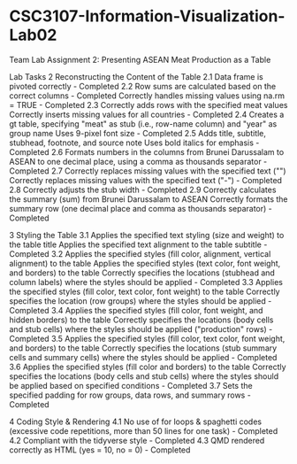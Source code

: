 # CSC3107-Information-Visualization-Lab02
Team Lab Assignment 2: Presenting ASEAN Meat Production as a Table

Lab Tasks
2    Reconstructing the Content of the Table
2.1    Data frame is pivoted correctly - Completed
2.2    Row sums are calculated based on the correct columns - Completed
       Correctly handles missing values using na.rm = TRUE - Completed
2.3    Correctly adds rows with the specified meat values Correctly inserts missing values for all countries - Completed
2.4    Creates a gt table, specifying "meat" as stub (i.e., row-name  column) and "year" as group name Uses 9-pixel font size - Completed
2.5    Adds title, subtitle, stubhead, footnote, and source note Uses bold italics for emphasis - Completed
2.6    Formats numbers in the columns from Brunei Darussalam to ASEAN to one decimal place, using a comma as thousands separator - Completed
2.7    Correctly replaces missing values with the specified text ("") Correctly replaces missing values with the specified text ("-") - Completed
2.8    Correctly adjusts the stub width - Completed
2.9    Correctly calculates the summary (sum) from Brunei Darussalam to ASEAN Correctly formats the summary row (one decimal place and comma as thousands separator) - Completed

3    Styling the Table
3.1    Applies the specified text styling (size and weight) to the table title Applies the specified text alignment to the table subtitle - Completed
3.2    Applies the specified styles (fill color, alignment, vertical alignment) to the table Applies the specified styles (text color, font weight, and borders)      to the table Correctly specifies the locations (stubhead and column labels) where the styles should be applied - Completed
3.3    Applies the specified styles (fill color, text color, font weight) to the table Correctly specifies the location (row groups) where the styles should be       applied - Completed
3.4    Applies the specified styles (fill color, font weight, and hidden borders) to the table Correctly specifies the locations (body cells and stub cells) where    the styles should be applied ("production" rows) - Completed
3.5    Applies the specified styles (fill color, text color, font weight, and borders) to the table Correctly specifies the locations (stub summary cells and         summary cells) where the styles should be applied - Completed
3.6    Applies the specified styles (fill color and borders) to the table Correctly specifies the locations (body cells and stub cells) where the styles should be    applied based on specified conditions - Completed
3.7    Sets the specified padding for row groups, data rows, and summary rows - Completed

4    Coding Style & Rendering
4.1    No use of for loops & spaghetti codes (excessive code repetitions, more than 50 lines for one task) - Completed
4.2    Compliant with the tidyverse style - Completed
4.3    QMD rendered correctly as HTML (yes = 10, no = 0) - Completed
